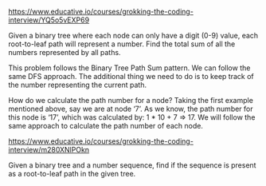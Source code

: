 https://www.educative.io/courses/grokking-the-coding-interview/YQ5o5vEXP69

Given a binary tree where each node can only have a digit (0-9) value, each root-to-leaf path will represent a number. Find the total sum of all the numbers represented by all paths.


This problem follows the Binary Tree Path Sum pattern. We can follow the same DFS approach. The additional thing we need to do is to keep track of the number representing the current path.

How do we calculate the path number for a node? Taking the first example mentioned above, say we are at node ‘7’. As we know, the path number for this node is ‘17’, which was calculated by: 1 * 10 + 7 => 17. We will follow the same approach to calculate the path number of each node.



https://www.educative.io/courses/grokking-the-coding-interview/m280XNlPOkn


Given a binary tree and a number sequence, find if the sequence is present as a root-to-leaf path in the given tree.